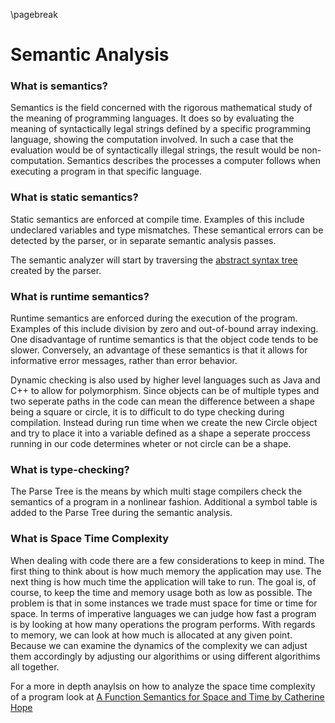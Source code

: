 
\pagebreak

<!---
DO NOT REMOVE THIS COMMENT OR TOPICS LISTED HERE.

This section should cover these topics.
It need not be in this order.

Indicate coverage of topics by copying topic lines verbatim into a comment adjacent to the relevant text.
Covered topics appear twice in a file: here and adjacent to the relevant text.
Uncovered topics appear only once in a file (in this comment).

This command checks whether topic lines appear only once in a file.

    ./check.sh uncovered

TOPICS:

4.1 Overview
4.1.1 Relation to Parse Tree
4.1.1.1 Input from Parser
4.1.1.2 Adds Semantic Information to Parse Tree
4.1.2 Output to Code Generation Phase
4.2 Process
4.2.1 Type Checking
4.2.1.1 Verify Type Constraints
4.2.1.2 Static Checking
4.2.1.2.1 Done at Compile Time
4.2.1.2.2 Dynamic Checking Done at Runtime
4.2.1.2.3 Example Languages
4.2.1.2.3.1 Ada
4.2.1.2.3.2 C++
4.2.1.2.3.3 Java
4.2.1.3 Type Safety
4.2.1.4 Types Specified by the Language Specification
4.2.2 Object Binding
4.2.2.1 Associates Variable with its Definition
4.2.2.2 Resolve Object References
4.2.3 Assignment Operations
4.2.3.1 Data Flow Analysis
4.2.3.2 Definite Assignment Analysis
4.2.3.2.1 Ensures Variable are Assigned Before Used
4.2.3.2.2 Allows Potential Optimization
4.2.4 Produce Errors/Warnings
4.3 Time/Space Complexity

-->


Semantic Analysis
=================

### What is semantics?
<!---
4.1 Overview
-->

Semantics is the field concerned with the rigorous mathematical study of the meaning of programming languages.
It does so by evaluating the meaning of syntactically legal strings defined by a specific programming language, showing the computation involved.
In such a case that the evaluation would be of syntactically illegal strings, the result would be non-computation.
Semantics describes the processes a computer follows when executing a program in that specific language.

### What is static semantics?

<!--
4.2.1.2 Static Checking
4.2.1.2.1 Done at Compile Time
-->

Static semantics are enforced at compile time.
Examples of this include undeclared variables and type mismatches.
These semantical errors can be detected by the parser, or in separate semantic analysis passes.

<!-- I will add more to this section - Mike D -->
The semantic analyzer will start by traversing the [abstract syntax tree](#what-is-an-abstract-syntax-tree) created by the parser.



### What is runtime semantics?

<!--
4.2.1.2.2 Dynamic Checking Done at Runtime
-->

Runtime semantics are enforced during the execution of the program.
Examples of this include division by zero and out-of-bound array indexing.
One disadvantage of runtime semantics is that the object code tends to be slower.
Conversely, an advantage of these semantics is that it allows for informative error messages, rather than error behavior.

Dynamic checking is also used by higher level languages such as Java and C++ to allow for polymorphism.
Since objects can be of multiple types and two seperate paths in the code can mean the difference between a shape being a square or circle, it is to difficult to do type checking during compilation.
Instead during run time when we create the new Circle object and try to place it into a variable defined as a shape a seperate proccess running in our code determines wheter or not circle can be a shape.

### What is type-checking?
<!---
4.1.1 Relation to Parse Tree
-->

The Parse Tree is the means by which multi stage compilers check the semantics of a program in a nonlinear fashion.
Additional a symbol table is added to the Parse Tree during the semantic analysis.

### What is Space Time Complexity
<!--
4.3 Time/Space Complexity
-->
When dealing with code there are a few considerations to keep in mind.
The first thing to think about is how much memory the application may use.
The next thing is how much time the application will take to run.
The goal is, of course, to keep the time and memory usage both as low as possible.
The problem is that in some instances we trade must space for time or time for space.
In terms of imperative languages we can judge how fast a program is by looking at how many operations the program performs.
With regards to memory, we can look at how much is allocated at any given point.
Because we can examine the dynamics of the complexity we can adjust them accordingly by adjusting our algorithims or using different algorithims all together.

For a more in depth anaylsis on how to analyze the space time complexity of a program look at 
[A Function Semantics for Space and Time by Catherine Hope](http://www.cs.nott.ac.uk/Research/fop/hope-thesis.pdf)